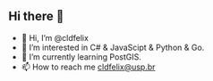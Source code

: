 ## Hi there 👋

<!--
**cldfelix/cldfelix** is a ✨ _special_ ✨ repository because its `README.md` (this file) appears on your GitHub profile.

Here are some ideas to get you started:

- 🔭 I’m currently working on ...
- 🌱 I’m currently learning ...
- 👯 I’m looking to collaborate on ...
- 🤔 I’m looking for help with ...
- 💬 Ask me about ...
- 📫 How to reach me: ...
- 😄 Pronouns: ...
- ⚡ Fun fact: ...
-->


- 👋 Hi, I’m @cldfelix
- 👀 I’m interested in C# & JavaScipt & Python & Go.
- 🌱 I’m currently learning PostGIS.
- 📫 How to reach me cldfelix@usp.br
